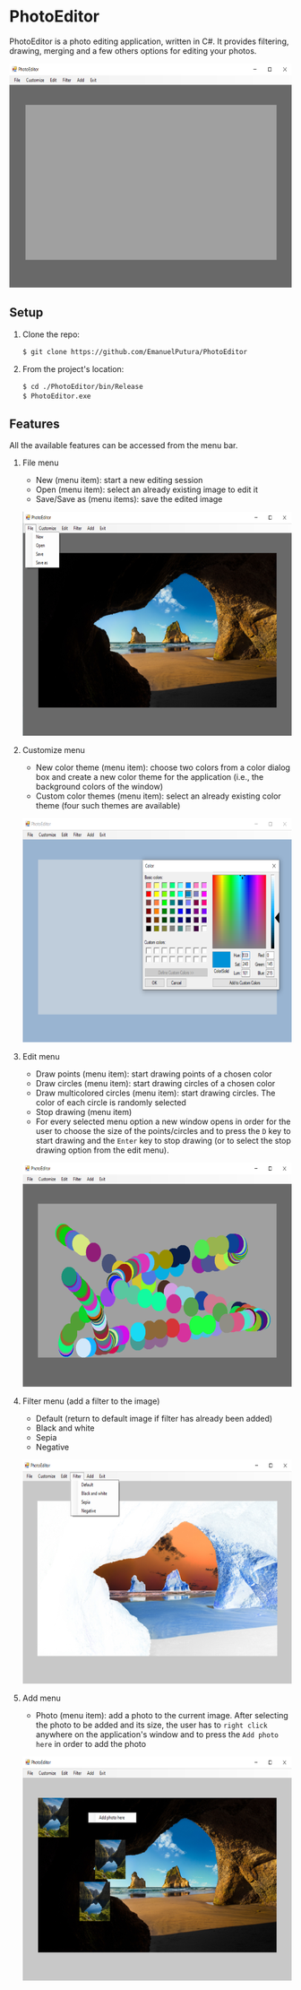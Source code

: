# PhotoEditor
 PhotoEditor is a photo editing application, written in C#. It provides filtering, drawing, merging and a few others options for editing your photos.
 
  <!-- ![Startup](https://github.com/EmanuelPutura/PhotoEditor/blob/main/img/startup.png) -->
  <p align="center"> <img src="https://github.com/EmanuelPutura/PhotoEditor/blob/main/img/startup.png" height="400"/> </p>


## Setup
 1. Clone the repo:
    ```sh
    $ git clone https://github.com/EmanuelPutura/PhotoEditor
    ```
 2. From the project's location:
    ```sh
    $ cd ./PhotoEditor/bin/Release
    $ PhotoEditor.exe
    ```


## Features
All the available features can be accessed from the menu bar.
1. File menu
   - New (menu item): start a new editing session
   - Open (menu item): select an already existing image to edit it
   - Save/Save as (menu items): save the edited image

   <!-- ![File Menu](https://github.com/EmanuelPutura/PhotoEditor/blob/main/img/file_menu.png) -->
   <p align="center"> <img src="https://github.com/EmanuelPutura/PhotoEditor/blob/main/img/file_menu.png" height="400"/> </p>
   
2. Customize menu
   - New color theme (menu item): choose two colors from a color dialog box and create a new color theme for the application (i.e., the background colors of the window)
   - Custom color themes (menu item): select an already existing color theme (four such themes are available)

   <!-- ![Customize Menu](https://github.com/EmanuelPutura/PhotoEditor/blob/main/img/customize_menu.png) -->
   <p align="center"> <img src="https://github.com/EmanuelPutura/PhotoEditor/blob/main/img/customize_menu.png" height="400"/> </p>
   

3. Edit menu
   - Draw points (menu item): start drawing points of a chosen color
   - Draw circles (menu item): start drawing circles of a chosen color
   - Draw multicolored circles (menu item): start drawing circles. The color of each circle is randomly selected
   - Stop drawing (menu item)
   - For every selected menu option a new window opens in order for the user to choose the size of the points/circles and to press the ```D``` key to start drawing and the ```Enter``` key to stop drawing (or to select the stop drawing option from the edit menu).
   
   <p align="center"> <img src="https://github.com/EmanuelPutura/PhotoEditor/blob/main/img/edit_menu.png" height="400"/> </p>


4. Filter menu (add a filter to the image)
   - Default (return to default image if filter has already been added)
   - Black and white
   - Sepia
   - Negative
   
   <p align="center"> <img src="https://github.com/EmanuelPutura/PhotoEditor/blob/main/img/filter_menu.png" height="400"/> </p>


5. Add menu
   - Photo (menu item): add a photo to the current image. After selecting the photo to be added and its size, the user has to ```right click``` anywhere on the application's window and to press the ```Add photo here``` in order to add the photo

   <p align="center"> <img src="https://github.com/EmanuelPutura/PhotoEditor/blob/main/img/add_menu.png" height="400"/> </p>
